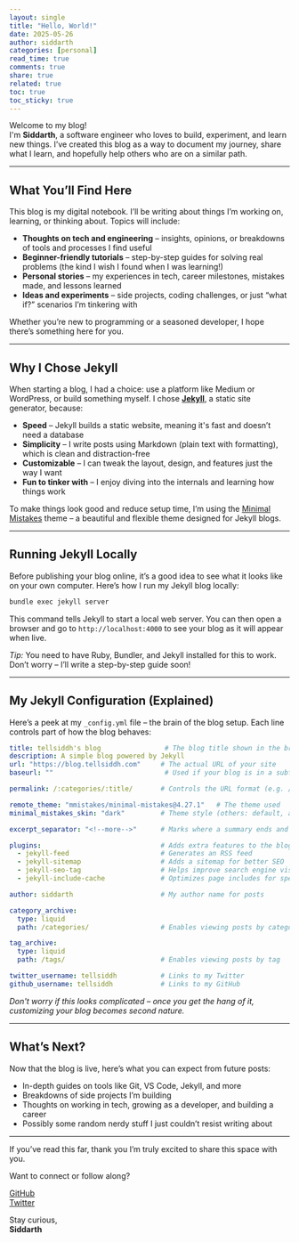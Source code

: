 ```yaml
---
layout: single
title: "Hello, World!"
date: 2025-05-26
author: siddarth
categories: [personal]
read_time: true
comments: true
share: true
related: true
toc: true
toc_sticky: true
---
```


Welcome to my blog!  
I'm **Siddarth**, a software engineer who loves to build, experiment, and learn new things. I’ve created this blog as a way to document my journey, share what I learn, and hopefully help others who are on a similar path.

---

## What You’ll Find Here

This blog is my digital notebook. I’ll be writing about things I’m working on, learning, or thinking about. Topics will include:

- **Thoughts on tech and engineering** – insights, opinions, or breakdowns of tools and processes I find useful
- **Beginner-friendly tutorials** – step-by-step guides for solving real problems (the kind I wish I found when I was learning!)
- **Personal stories** – my experiences in tech, career milestones, mistakes made, and lessons learned
- **Ideas and experiments** – side projects, coding challenges, or just “what if?” scenarios I’m tinkering with

Whether you’re new to programming or a seasoned developer, I hope there’s something here for you.

---

## Why I Chose Jekyll

When starting a blog, I had a choice: use a platform like Medium or WordPress, or build something myself. I chose [**Jekyll**](https://jekyllrb.com/), a static site generator, because:

- **Speed** – Jekyll builds a static website, meaning it's fast and doesn’t need a database
- **Simplicity** – I write posts using Markdown (plain text with formatting), which is clean and distraction-free
- **Customizable** – I can tweak the layout, design, and features just the way I want
- **Fun to tinker with** – I enjoy diving into the internals and learning how things work

To make things look good and reduce setup time, I’m using the [Minimal Mistakes](https://mmistakes.github.io/minimal-mistakes/) theme – a beautiful and flexible theme designed for Jekyll blogs.

---

## Running Jekyll Locally

Before publishing your blog online, it’s a good idea to see what it looks like on your own computer. Here’s how I run my Jekyll blog locally:

```bash
bundle exec jekyll server
```

This command tells Jekyll to start a local web server. You can then open a browser and go to `http://localhost:4000` to see your blog as it will appear when live.

*Tip:* You need to have Ruby, Bundler, and Jekyll installed for this to work. Don’t worry – I’ll write a step-by-step guide soon!

---

## My Jekyll Configuration (Explained)

Here’s a peek at my `_config.yml` file – the brain of the blog setup. Each line controls part of how the blog behaves:

```yaml
title: tellsiddh's blog                # The blog title shown in the browser
description: A simple blog powered by Jekyll
url: "https://blog.tellsiddh.com"     # The actual URL of your site
baseurl: ""                            # Used if your blog is in a subfolder (leave blank for root)

permalink: /:categories/:title/       # Controls the URL format (e.g. /personal/hello-world/)

remote_theme: "mmistakes/minimal-mistakes@4.27.1"   # The theme used
minimal_mistakes_skin: "dark"         # Theme style (others: default, air, neon...)

excerpt_separator: "<!--more-->"      # Marks where a summary ends and the full post continues

plugins:                              # Adds extra features to the blog
  - jekyll-feed                       # Generates an RSS feed
  - jekyll-sitemap                    # Adds a sitemap for better SEO
  - jekyll-seo-tag                    # Helps improve search engine visibility
  - jekyll-include-cache              # Optimizes page includes for speed

author: siddarth                      # My author name for posts

category_archive:
  type: liquid
  path: /categories/                  # Enables viewing posts by category

tag_archive:
  type: liquid
  path: /tags/                        # Enables viewing posts by tag

twitter_username: tellsiddh           # Links to my Twitter
github_username: tellsiddh            # Links to my GitHub
```

*Don't worry if this looks complicated – once you get the hang of it, customizing your blog becomes second nature.*

---

## What’s Next?

Now that the blog is live, here’s what you can expect from future posts:

- In-depth guides on tools like Git, VS Code, Jekyll, and more
- Breakdowns of side projects I’m building
- Thoughts on working in tech, growing as a developer, and building a career
- Possibly some random nerdy stuff I just couldn’t resist writing about

---

If you’ve read this far, thank you
I’m truly excited to share this space with you.

Want to connect or follow along?

[GitHub](https://github.com/tellsiddh)  
[Twitter](https://twitter.com/tellsiddh)

Stay curious,  
**Siddarth**

